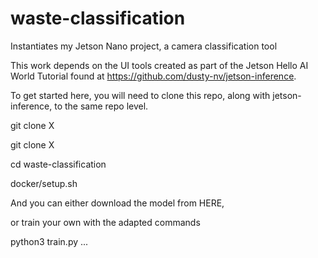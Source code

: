 # waste-classification


Instantiates my Jetson Nano project, a camera classification tool


This work depends on the UI tools created as part of the Jetson Hello AI World Tutorial
found at https://github.com/dusty-nv/jetson-inference.


To get started here, you will need to clone this repo, along with jetson-inference, to the same repo level.


git clone X

git clone X

cd waste-classification

docker/setup.sh



And you can either download the model from HERE,

or train your own with the adapted commands

python3 train.py ...
